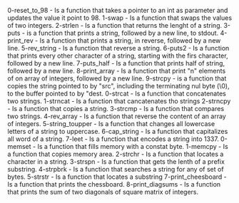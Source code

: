 0-reset_to_98 - Is a function that takes a pointer to an int as parameter and updates the value it point to 98.
1-swap - Is a function that swaps the  values of two integers.
2-strlen - Is a function that returns the lenght of a string.
3-puts - is a function that prints a string, followed by a new line, to stdout.
4-print_rev - Is a function that prints a string, in reverse, followed by a new line.
5-rev_string - Is a function that reverse a string.
6-puts2 - Is a function that prints every other character of a string, starting with the firs character, followed by a new line.
7-puts_half - Is a function that prints half of string, followed by a new line.
8-print_array - Is a function that print "n" elements of on array of integers, followed by a new line.
9-strcpy - is a function that copies the string pointed to by "src", including the terminating nul byte (\0), to the buffer pointed to by "dest.
0-strcat - Is a function that concatenates two strings.
1-strncat - Is a function that cancatenates tho strings
2-strncpy - Is a function that copies a string.
3-strcmp - Is a function that compares two strings.
4-rev_array - Is a function that reverse the content of an array of integers.
5-string_toupper - Is a function that changes all lowercase letters of a string to uppercase.
6-cap_string - Is a function that capitalizes all word of a string.
7-leet - Is a function that encodes a string into 1337.
0-memset - Is a function that fills memory with a constat byte.
1-memcpy - Is a function that copies memory area.
2-strchr - Is a function that locates a character in a string.
3-strspn - Is a function that gets the lenth of a prefix substring.
4-strpbrk - Is a function that searches a string for any of set of bytes.
5-strstr - Is a function that locates a substring
7-print_cheesboard - Is a function that prints the chessboard.
8-print_diagsums - Is a function that prints the sum of two diagonals of square matrix of integers.
